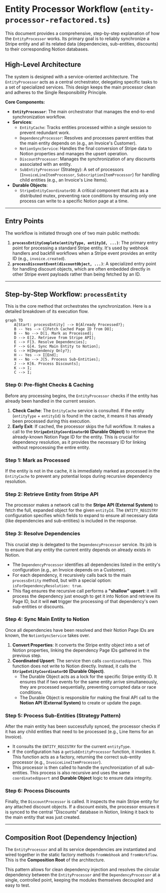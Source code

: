 # Entity Processor Workflow (`entity-processor-refactored.ts`)

This document provides a comprehensive, step-by-step explanation of how the `EntityProcessor` works. Its primary goal is to reliably synchronize a Stripe entity and all its related data (dependencies, sub-entities, discounts) to their corresponding Notion databases.

## High-Level Architecture

The system is designed with a service-oriented architecture. The `EntityProcessor` acts as a central orchestrator, delegating specific tasks to a set of specialized services. This design keeps the main processor clean and adheres to the Single Responsibility Principle.

**Core Components:**

- **`EntityProcessor`**: The main orchestrator that manages the end-to-end synchronization workflow.
- **Services**: 
  - `EntityCache`: Tracks entities processed within a single session to prevent redundant work.
  - `DependencyProcessor`: Resolves and processes parent entities that the main entity depends on (e.g., an Invoice's Customer).
  - `NotionSyncService`: Handles the final conversion of Stripe data to Notion properties and manages the upsert operation.
  - `DiscountProcessor`: Manages the synchronization of any discounts associated with an entity.
  - `SubEntityProcessor` (Strategy): A set of processors (`InvoiceLineItemProcessor`, `SubscriptionItemProcessor`) for handling child entities (e.g., an Invoice's Line Items).
- **Durable Objects**:
  - `StripeEntityCoordinatorDO`: A critical component that acts as a distributed mutex, preventing race conditions by ensuring only one process can write to a specific Notion page at a time.

---

## Entry Points

The workflow is initiated through one of two main public methods:

1.  **`processEntityComplete(entityType, entityId, ...)`**: The primary entry point for processing a standard Stripe entity. It's used by webhook handlers and backfill workflows when a Stripe event provides an entity ID (e.g., `invoice.created`).
2.  **`processDiscountEvent(discountObject, ...)`**: A specialized entry point for handling discount objects, which are often embedded directly in other Stripe event payloads rather than being fetched by an ID.

---

## Step-by-Step Workflow: `processEntity`

This is the core method that orchestrates the synchronization. Here is a detailed breakdown of its execution flow.

```mermaid
graph TD
    A[Start: processEntity] --> B{Already Processed?};
    B -- Yes --> C[Fetch Cached Page ID from DO];
    B -- No --> D[1. Mark as Processed];
    D --> E[2. Retrieve from Stripe API];
    E --> F[3. Resolve Dependencies];
    F --> G[4. Sync Main Entity to Notion];
    G --> H{Dependency Only?};
    H -- Yes --> I[End];
    H -- No --> J[5. Process Sub-Entities];
    J --> K[6. Process Discounts];
    K --> I;
    C --> I;
```

### Step 0: Pre-flight Checks & Caching

Before any processing begins, the `EntityProcessor` checks if the entity has already been handled in the current session.

1.  **Check Cache**: The `EntityCache` service is consulted. If the entity (`entityType` + `entityId`) is found in the cache, it means it has already been processed during this execution.
2.  **Early Exit**: If cached, the processor skips the full workflow. It makes a call to the **`StripeEntityCoordinatorDO` (Durable Object)** to retrieve the already-known Notion Page ID for the entity. This is crucial for dependency resolution, as it provides the necessary ID for linking without reprocessing the entire entity.

### Step 1: Mark as Processed

If the entity is not in the cache, it is immediately marked as processed in the `EntityCache` to prevent any potential loops during recursive dependency resolution.

### Step 2: Retrieve Entity from Stripe API

The processor makes a network call to the **Stripe API (External System)** to fetch the full, expanded object for the given `entityId`. The `ENTITY_REGISTRY` configuration specifies which fields to expand to ensure all necessary data (like dependencies and sub-entities) is included in the response.

### Step 3: Resolve Dependencies

This crucial step is delegated to the `DependencyProcessor` service. Its job is to ensure that any entity the current entity depends on already exists in Notion.

- The `DependencyProcessor` identifies all dependencies listed in the entity's configuration (e.g., an Invoice depends on a Customer).
- For each dependency, it recursively calls back to the main `processEntity` method, but with a special option: `isForDependencyResolution: true`.
- This flag ensures the recursive call performs a **"shallow" upsert**: it will process the dependency just enough to get it into Notion and retrieve its Page ID, but it will **not** trigger the processing of that dependency's own sub-entities or discounts.

### Step 4: Sync Main Entity to Notion

Once all dependencies have been resolved and their Notion Page IDs are known, the `NotionSyncService` takes over.

1.  **Convert Properties**: It converts the Stripe entity object into a set of Notion properties, linking the dependency Page IDs gathered in the previous step.
2.  **Coordinated Upsert**: The service then calls `coordinatedUpsert`. This function does not write to Notion directly. Instead, it calls the **`StripeEntityCoordinatorDO` (Durable Object)**.
    - The Durable Object acts as a lock for the specific Stripe entity ID. It ensures that if two events for the same entity arrive simultaneously, they are processed sequentially, preventing corrupted data or race conditions.
    - The Durable Object is responsible for making the final API call to the **Notion API (External System)** to create or update the page.

### Step 5: Process Sub-Entities (Strategy Pattern)

After the main entity has been successfully synced, the processor checks if it has any child entities that need to be processed (e.g., Line Items for an Invoice).

- It consults the `ENTITY_REGISTRY` for the current `entityType`.
- If the configuration has a `getSubEntityProcessor` function, it invokes it. This function acts as a factory, returning the correct sub-entity processor (e.g., `InvoiceLineItemProcessor`).
- This processor is then called to handle the synchronization of all sub-entities. This process is also recursive and uses the same `coordinatedUpsert` and **Durable Object** logic to ensure data integrity.

### Step 6: Process Discounts

Finally, the `DiscountProcessor` is called. It inspects the main Stripe entity for any attached discount objects. If a discount exists, the processor ensures it is synced to the central "Discounts" database in Notion, linking it back to the main entity that was just created.

---

## Composition Root (Dependency Injection)

The `EntityProcessor` and all its service dependencies are instantiated and wired together in the static factory methods `fromWebhook` and `fromWorkflow`. This is the **Composition Root** of the architecture.

This pattern allows for clean dependency injection and resolves the circular dependency between the `EntityProcessor` and the `DependencyProcessor` at a single, controlled point, keeping the modules themselves decoupled and easy to test.